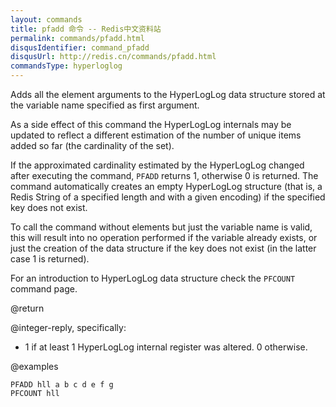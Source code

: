 ```yaml
---
layout: commands
title: pfadd 命令 -- Redis中文资料站
permalink: commands/pfadd.html
disqusIdentifier: command_pfadd
disqusUrl: http://redis.cn/commands/pfadd.html
commandsType: hyperloglog
---
```


Adds all the element arguments to the HyperLogLog data structure stored at the variable name specified as first argument.

As a side effect of this command the HyperLogLog internals may be updated to reflect a different estimation of the number of unique items added so far (the cardinality of the set).

If the approximated cardinality estimated by the HyperLogLog changed after executing the command, `PFADD` returns 1, otherwise 0 is returned. The command automatically creates an empty HyperLogLog structure (that is, a Redis String of a specified length and with a given encoding) if the specified key does not exist.

To call the command without elements but just the variable name is valid, this will result into no operation performed if the variable already exists, or just the creation of the data structure if the key does not exist (in the latter case 1 is returned).

For an introduction to HyperLogLog data structure check the `PFCOUNT` command page.

@return

@integer-reply, specifically:

* 1 if at least 1 HyperLogLog internal register was altered. 0 otherwise.

@examples

```cli
PFADD hll a b c d e f g
PFCOUNT hll
```

